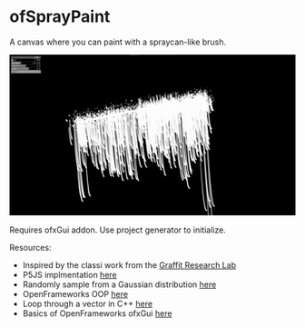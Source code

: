 # ofSprayPaint
A canvas where you can paint with a spraycan-like brush.

![ofSprayPaint Example](ofSP_example.png)


Requires ofxGui addon. Use project generator to initialize.

Resources:

- Inspired by the classi work from the [Graffit Research Lab](http://www.graffitiresearchlab.com/blog/)
- P5JS implmentation [here](https://editor.p5js.org/calvinguillot/sketches/swieEtCK
)
- Randomly sample from a Gaussian distribution [here](https://www.cplusplus.com/reference/random/normal_distribution/)
- OpenFrameworks OOP [here](https://openframeworks.cc/ofBook/chapters/OOPs!.html)
- Loop through a vector in C++ [here](https://stackoverflow.com/questions/12702561/iterate-through-a-c-vector-using-a-for-loop)
- Basics of OpenFrameworks ofxGui [here](https://openframeworks.cc/learning/01_basics/how_to_create_slider/)